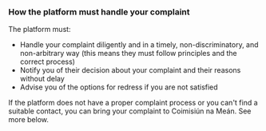 ###  **How the platform must handle your complaint**

The platform must:

  * Handle your complaint diligently and in a timely, non-discriminatory, and non-arbitrary way (this means they must follow principles and the correct process) 
  * Notify you of their decision about your complaint and their reasons without delay 
  * Advise you of the options for redress if you are not satisfied 

If the platform does not have a proper complaint process or you can't find a
suitable contact, you can bring your complaint to Coimisiún na Meán. See more
below.
